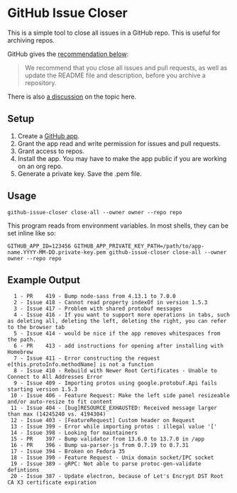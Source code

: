 # GitHub Issue Closer

This is a simple tool to close all issues in a GitHub repo. This is useful for archiving repos.

GitHub gives the [recommendation below](https://docs.github.com/en/repositories/archiving-a-github-repository/archiving-repositories):
> We recommend that you close all issues and pull requests, as well as update the README file and description, before you archive a repository.

There is also [a discussion](https://github.com/orgs/community/discussions/22554) on the topic here.

## Setup
1. Create a [GitHub app](https://docs.github.com/en/developers/apps/building-github-apps/creating-a-github-app).
2. Grant the app read and write permission for issues and pull requests.
3. Grant access to repos.
4. Install the app. You may have to make the app public if you are working on an org repo.
5. Generate a private key. Save the .pem file.


## Usage
```
github-issue-closer close-all --owner owner --repo repo
```

This program reads from environment variables. In most shells, they can be set inline like so:
```
GITHUB_APP_ID=123456 GITHUB_APP_PRIVATE_KEY_PATH=/path/to/app-name.YYYY-MM-DD.private-key.pem github-issue-closer close-all --owner owner --repo repo
```

## Example Output
```
  1 - PR    419 - Bump node-sass from 4.13.1 to 7.0.0
  2 - Issue 418 - Cannot read property indexOf in version 1.5.3
  3 - Issue 417 - Problem with shared protobuf messages 
  4 - Issue 416 - If you want to support more operations in tabs, such as deleting all, deleting the left, deleting the right, you can refer to the browser tab
  5 - Issue 414 - would be nice if the app removes whitespaces from the path. 
  6 - PR    413 - add instructions for opening after installing with Homebrew
  7 - Issue 411 - Error constructing the request e[this.protoInfo.methodName] is not a function
  8 - Issue 410 - Rebuild with Newer Root Certificates - Unable to Connect to All Addresses Error
  9 - Issue 409 - Importing protos using google.protobuf.Api fails starting version 1.5.3
 10 - Issue 406 - Feature Request: Make the left side panel resizeable and/or auto-resize to fit content
 11 - Issue 404 - [bug]RESOURCE_EXHAUSTED: Received message larger than max (14245240 vs. 4194304)
 12 - Issue 403 - [FeatureRequest] Custom header on Request
 13 - Issue 399 - Error while importing protos : illegal value '['
 14 - Issue 398 - Looking for maintainers
 15 - PR    397 - Bump validator from 13.6.0 to 13.7.0 in /app
 16 - PR    396 - Bump ua-parser-js from 0.7.19 to 0.7.31
 17 - Issue 394 - Broken on Fedora 35
 18 - Issue 390 - Feature Request - Unix domain socket/IPC socket
 19 - Issue 389 - gRPC: Not able to parse protoc-gen-validate defintions
 20 - Issue 387 - Update electron, because of Let's Encrypt DST Root CA X3 certificate expiration 
 ```